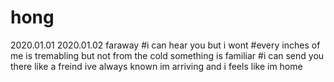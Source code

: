 # hong
2020.01.01
2020.01.02 faraway
#i can hear you
but i wont
#every inches of me is tremabling
but not from the cold
something is familiar
#i can send you there
like a freind ive always known
im arriving
and i feels like im home